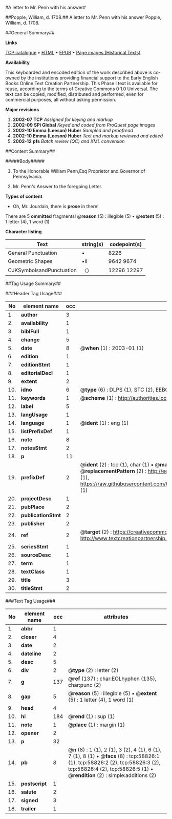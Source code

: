 #A letter to Mr. Penn with his answer#

##Popple, William, d. 1708.##
A letter to Mr. Penn with his answer
Popple, William, d. 1708.

##General Summary##

**Links**

[TCP catalogue](http://www.ota.ox.ac.uk/tcp/)  • 
[HTML](http://tei.it.ox.ac.uk/tcp/Texts-HTML/free/A55/A55471.html)  • 
[EPUB](http://tei.it.ox.ac.uk/tcp/Texts-EPUB/free/A55/A55471.epub) • 
[Page images (Historical Texts)](https://data.historicaltexts.jisc.ac.uk/view?pubId=eebo-12285035e&pageId=eebo-12285035e-58826-1)

**Availability**

This keyboarded and encoded edition of the
	       work described above is co-owned by the institutions
	       providing financial support to the Early English Books
	       Online Text Creation Partnership. This Phase I text is
	       available for reuse, according to the terms of Creative
	       Commons 0 1.0 Universal. The text can be copied,
	       modified, distributed and performed, even for
	       commercial purposes, all without asking permission.

**Major revisions**

1. __2002-07__ __TCP__ *Assigned for keying and markup*
1. __2002-09__ __SPi Global__ *Keyed and coded from ProQuest page images*
1. __2002-10__ __Emma (Leeson) Huber__ *Sampled and proofread*
1. __2002-10__ __Emma (Leeson) Huber__ *Text and markup reviewed and edited*
1. __2002-12__ __pfs__ *Batch review (QC) and XML conversion*

##Content Summary##

#####Body#####

1. To the Honorable William Penn,Esq Proprietor and Governor of Pennsylvania.

1. Mr. Penn's Answer to the foregoing Letter.

**Types of content**

  * Oh, Mr. Jourdain, there is **prose** in there!

There are 5 **ommitted** fragments! 
 @__reason__ (5) : illegible (5)  •  @__extent__ (5) : 1 letter (4), 1 word (1)

**Character listing**


|Text|string(s)|codepoint(s)|
|---|---|---|
|General Punctuation|•|8226|
|Geometric Shapes|▪◊|9642 9674|
|CJKSymbolsandPunctuation|〈〉|12296 12297|

##Tag Usage Summary##

###Header Tag Usage###

|No|element name|occ|attributes|
|---|---|---|---|
|1.|__author__|3||
|2.|__availability__|1||
|3.|__biblFull__|1||
|4.|__change__|5||
|5.|__date__|8| @__when__ (1) : 2003-01 (1)|
|6.|__edition__|1||
|7.|__editionStmt__|1||
|8.|__editorialDecl__|1||
|9.|__extent__|2||
|10.|__idno__|6| @__type__ (6) : DLPS (1), STC (2), EEBO-CITATION (1), OCLC (1), VID (1)|
|11.|__keywords__|1| @__scheme__ (1) : http://authorities.loc.gov/ (1)|
|12.|__label__|5||
|13.|__langUsage__|1||
|14.|__language__|1| @__ident__ (1) : eng (1)|
|15.|__listPrefixDef__|1||
|16.|__note__|8||
|17.|__notesStmt__|2||
|18.|__p__|11||
|19.|__prefixDef__|2| @__ident__ (2) : tcp (1), char (1)  •  @__matchPattern__ (2) : ([0-9\-]+):([0-9IVX]+) (1), (.+) (1)  •  @__replacementPattern__ (2) : http://eebo.chadwyck.com/downloadtiff?vid=$1&page=$2 (1), https://raw.githubusercontent.com/textcreationpartnership/Texts/master/tcpchars.xml#$1 (1)|
|20.|__projectDesc__|1||
|21.|__pubPlace__|2||
|22.|__publicationStmt__|2||
|23.|__publisher__|2||
|24.|__ref__|2| @__target__ (2) : https://creativecommons.org/publicdomain/zero/1.0/ (1), http://www.textcreationpartnership.org/docs/. (1)|
|25.|__seriesStmt__|1||
|26.|__sourceDesc__|1||
|27.|__term__|1||
|28.|__textClass__|1||
|29.|__title__|3||
|30.|__titleStmt__|2||


###Text Tag Usage###

|No|element name|occ|attributes|
|---|---|---|---|
|1.|__abbr__|1||
|2.|__closer__|4||
|3.|__date__|2||
|4.|__dateline__|2||
|5.|__desc__|5||
|6.|__div__|2| @__type__ (2) : letter (2)|
|7.|__g__|137| @__ref__ (137) : char:EOLhyphen (135), char:punc (2)|
|8.|__gap__|5| @__reason__ (5) : illegible (5)  •  @__extent__ (5) : 1 letter (4), 1 word (1)|
|9.|__head__|4||
|10.|__hi__|184| @__rend__ (1) : sup (1)|
|11.|__note__|1| @__place__ (1) : margin (1)|
|12.|__opener__|2||
|13.|__p__|32||
|14.|__pb__|8| @__n__ (8) : 1 (1), 2 (1), 3 (2), 4 (1), 6 (1), 7 (1), 8 (1)  •  @__facs__ (8) : tcp:58826:1 (1), tcp:58826:2 (2), tcp:58826:3 (2), tcp:58826:4 (2), tcp:58826:5 (1)  •  @__rendition__ (2) : simple:additions (2)|
|15.|__postscript__|1||
|16.|__salute__|2||
|17.|__signed__|3||
|18.|__trailer__|1||
